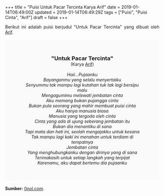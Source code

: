 +++
title = "Puisi Untuk Pacar Tercinta Karya Arif"
date = 2019-01-14T06:49:00Z
updated = 2019-01-14T06:49:29Z
tags = ["Puisi", "Puisi Cinta", "Arif"]
draft = false
+++

<div dir="ltr" style="text-align: left;" trbidi="on"><div dir="ltr" style="text-align: left;" trbidi="on"><div dir="ltr" style="text-align: left;" trbidi="on"><div style="text-align: justify;">Berikut ini adalah puisi berjudul "Untuk Pacar Tercinta" yang dibuat oleh <a href="https://www.0nol.com/" target="_blank">Arif</a>. </div><br /><div style="background: #FAFAFA; font-size: 14px; height: auto; margin: 0 auto; padding: 50px; text-align: center; width: auto;"><span style="font-size: 18px;"><b>"Untuk Pacar Tercinta"</b></span><br />(Karya <a href="https://www.sekata.web.id/tags/arif" target="_blank">Arif</a>) <br /><br /><i>Haii...Pujaanku<br />Bayanganmu yang selalu menyertaiku<br />Senyummu tak mampu lagi kutahan tuk tak lagi bersipu malu<br />Mengagumimu melewati jembatan cinta<br />Aku memang bukan pujangga cinta<br />Bukan pula seorang yang mahir membuat puisi cinta<br />Aku hanya manusia biasa<br />Manusia yang tergoda oleh cinta<br />Cinta yang ada di ujung seberang jembatan itu<br />Bukan dia menantiku di sana<br />Tapi mata dan hati ini, seolah mengajakku untuk kesana<br />Tak mampu lagi kaki ini menahan untuk terdiam di tempatnya<br />Jembatan cinta<br />Yang menghubungkanku dengan dirinya yang di sana<br />Terimakasih untuk setiap langkah yang terpijat<br />Karenamu, aku dapat bertemu dia pujaanku</i> </div></div></div><br /><div style="text-align: justify;"><b>Sumber:</b> <a href="https://www.0nol.com/puisi-cinta">0nol.com</a>.</div></div>
